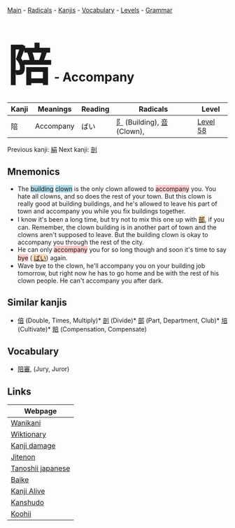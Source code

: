 <style> bigfont {font-size: 100px}</style>
[Main](../index.md) -
[Radicals](../radicals.md) -
[Kanjis](../kanjis.md) -
[Vocabulary](../vocabulary.md) -
[Levels](../levels.md) -
[Grammar](../grammar.md)
# <bigfont> 陪</bigfont> - Accompany 

| Kanji | Meanings | Reading | Radicals | Level |
| --- | --- | --- | --- | --- |
| 陪 | Accompany | ばい | [阝](../radicals/阝.md) (Building), [咅](../radicals/咅.md) (Clown),  | [Level 58](../levels/wk_level58.md) |

Previous kanji: [絹](絹.md) Next kanji: [剖](剖.md) 

## Mnemonics
 * The <span style="background-color:#ADD8E6"> building</span> <span style="background-color:#ADD8E6"> clown</span> is the only clown allowed to <span style="background-color:#ffcccb"> accompany</span> you. You hate all clowns, and so does the rest of your town. But this clown is really good at building buildings, and he's allowed to leave his part of town and accompany you while you fix buildings together.
* I know it's been a long time, but try not to mix this one up with 	<span style="background-color:#fed8b1"> [部](https://jisho.org/search/部)</span>, if you can. Remember, the clown building is in another part of town and the clowns aren't supposed to leave. But the building clown is okay to accompany you through the rest of the city.
* He can only <span style="background-color:#ffcccb"> accompany</span> you for so long though and soon it's time to say <span style="background-color:#ffcccb"> bye</span> (<span style="background-color:#fed8b1"> [ばい](https://jisho.org/search/ばい)</span>) again.
* Wave bye to the clown, he'll accompany you on your building job tomorrow, but right now he has to go home and be with the rest of his clown people. He can't accompany you after dark.


## Similar kanjis
 * [倍](倍.md) (Double, Times, Multiply)* [剖](剖.md) (Divide)* [部](部.md) (Part, Department, Club)* [培](培.md) (Cultivate)* [賠](賠.md) (Compensation, Compensate)


## Vocabulary
 * [陪審](../vocabulary/陪.md), (Jury, Juror)



## Links 

| Webpage |
| --- |
| [Wanikani          ](https://www.wanikani.com/kanji/陪) |
| [Wiktionary        ](https://en.wiktionary.org/wiki/陪) |
| [Kanji damage      ](http://www.kanjidamage.com/kanji/search?utf8=✓&q=陪) |
| [Jitenon           ](https://jitenon.com/kanji/陪) |
| [Tanoshii japanese ](https://www.tanoshiijapanese.com/dictionary/kanji.cfm?k=陪) |
| [Baike             ](https://baike.baidu.com/item/陪) |
| [Kanji Alive       ](https://app.kanjialive.com/陪) |
| [Kanshudo          ](https://www.kanshudo.com/searchmn?q=陪) |
| [Koohii            ](https://kanji.koohii.com/study/kanji/陪) |
